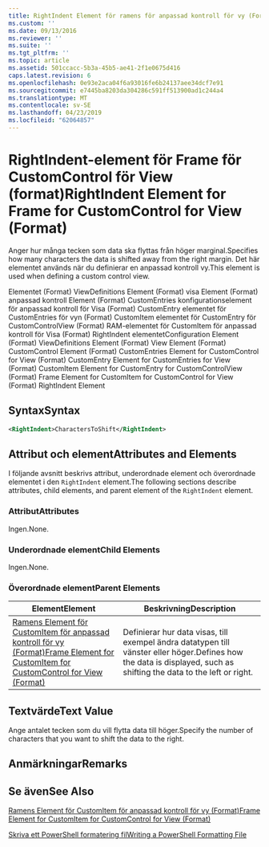 ```yaml
---
title: RightIndent Element för ramens för anpassad kontroll för vy (Format) | Microsoft Docs
ms.custom: ''
ms.date: 09/13/2016
ms.reviewer: ''
ms.suite: ''
ms.tgt_pltfrm: ''
ms.topic: article
ms.assetid: 501ccacc-5b3a-45b5-ae41-2f1e0675d416
caps.latest.revision: 6
ms.openlocfilehash: 0e93e2aca04f6a93016fe6b24137aee34dcf7e91
ms.sourcegitcommit: e7445ba8203da304286c591ff513900ad1c244a4
ms.translationtype: MT
ms.contentlocale: sv-SE
ms.lasthandoff: 04/23/2019
ms.locfileid: "62064857"
---
```

# <a name="rightindent-element-for-frame-for-customcontrol-for-view-format"></a><span data-ttu-id="6bcfb-102">RightIndent-element för Frame för CustomControl för View (format)</span><span class="sxs-lookup"><span data-stu-id="6bcfb-102">RightIndent Element for Frame for CustomControl for View (Format)</span></span>

<span data-ttu-id="6bcfb-103">Anger hur många tecken som data ska flyttas från höger marginal.</span><span class="sxs-lookup"><span data-stu-id="6bcfb-103">Specifies how many characters the data is shifted away from the right margin.</span></span> <span data-ttu-id="6bcfb-104">Det här elementet används när du definierar en anpassad kontroll vy.</span><span class="sxs-lookup"><span data-stu-id="6bcfb-104">This element is used when defining a custom control view.</span></span>

<span data-ttu-id="6bcfb-105">Elementet (Format) ViewDefinitions Element (Format) visa Element (Format) anpassad kontroll Element (Format) CustomEntries konfigurationselement för anpassad kontroll för Visa (Format) CustomEntry elementet för CustomEntries för vyn (Format) CustomItem elementet för CustomEntry för CustomControlView (Format) RAM-elementet för CustomItem för anpassad kontroll för Visa (Format) RightIndent elementet</span><span class="sxs-lookup"><span data-stu-id="6bcfb-105">Configuration Element (Format) ViewDefinitions Element (Format) View Element (Format) CustomControl Element (Format) CustomEntries Element for CustomControl for View (Format) CustomEntry Element for CustomEntries for View (Format) CustomItem Element for CustomEntry for CustomControlView (Format) Frame Element for CustomItem for CustomControl for View (Format) RightIndent Element</span></span>

## <a name="syntax"></a><span data-ttu-id="6bcfb-106">Syntax</span><span class="sxs-lookup"><span data-stu-id="6bcfb-106">Syntax</span></span>

```xml
<RightIndent>CharactersToShift</RightIndent>
```

## <a name="attributes-and-elements"></a><span data-ttu-id="6bcfb-107">Attribut och element</span><span class="sxs-lookup"><span data-stu-id="6bcfb-107">Attributes and Elements</span></span>

<span data-ttu-id="6bcfb-108">I följande avsnitt beskrivs attribut, underordnade element och överordnade elementet i den `RightIndent` element.</span><span class="sxs-lookup"><span data-stu-id="6bcfb-108">The following sections describe attributes, child elements, and parent element of the `RightIndent` element.</span></span>

### <a name="attributes"></a><span data-ttu-id="6bcfb-109">Attribut</span><span class="sxs-lookup"><span data-stu-id="6bcfb-109">Attributes</span></span>

<span data-ttu-id="6bcfb-110">Ingen.</span><span class="sxs-lookup"><span data-stu-id="6bcfb-110">None.</span></span>

### <a name="child-elements"></a><span data-ttu-id="6bcfb-111">Underordnade element</span><span class="sxs-lookup"><span data-stu-id="6bcfb-111">Child Elements</span></span>

<span data-ttu-id="6bcfb-112">Ingen.</span><span class="sxs-lookup"><span data-stu-id="6bcfb-112">None.</span></span>

### <a name="parent-elements"></a><span data-ttu-id="6bcfb-113">Överordnade element</span><span class="sxs-lookup"><span data-stu-id="6bcfb-113">Parent Elements</span></span>

|<span data-ttu-id="6bcfb-114">Element</span><span class="sxs-lookup"><span data-stu-id="6bcfb-114">Element</span></span>|<span data-ttu-id="6bcfb-115">Beskrivning</span><span class="sxs-lookup"><span data-stu-id="6bcfb-115">Description</span></span>|
|-------------|-----------------|
|[<span data-ttu-id="6bcfb-116">Ramens Element för CustomItem för anpassad kontroll för vy (Format)</span><span class="sxs-lookup"><span data-stu-id="6bcfb-116">Frame Element for CustomItem for CustomControl for View (Format)</span></span>](./frame-element-for-customitem-for-customcontrol-for-view-format.md)|<span data-ttu-id="6bcfb-117">Definierar hur data visas, till exempel ändra datatypen till vänster eller höger.</span><span class="sxs-lookup"><span data-stu-id="6bcfb-117">Defines how the data is displayed, such as shifting the data to the left or right.</span></span>|

## <a name="text-value"></a><span data-ttu-id="6bcfb-118">Textvärde</span><span class="sxs-lookup"><span data-stu-id="6bcfb-118">Text Value</span></span>

<span data-ttu-id="6bcfb-119">Ange antalet tecken som du vill flytta data till höger.</span><span class="sxs-lookup"><span data-stu-id="6bcfb-119">Specify the number of characters that you want to shift the data to the right.</span></span>

## <a name="remarks"></a><span data-ttu-id="6bcfb-120">Anmärkningar</span><span class="sxs-lookup"><span data-stu-id="6bcfb-120">Remarks</span></span>

## <a name="see-also"></a><span data-ttu-id="6bcfb-121">Se även</span><span class="sxs-lookup"><span data-stu-id="6bcfb-121">See Also</span></span>

[<span data-ttu-id="6bcfb-122">Ramens Element för CustomItem för anpassad kontroll för vy (Format)</span><span class="sxs-lookup"><span data-stu-id="6bcfb-122">Frame Element for CustomItem for CustomControl for View (Format)</span></span>](./frame-element-for-customitem-for-customcontrol-for-view-format.md)

[<span data-ttu-id="6bcfb-123">Skriva ett PowerShell formatering fil</span><span class="sxs-lookup"><span data-stu-id="6bcfb-123">Writing a PowerShell Formatting File</span></span>](./writing-a-powershell-formatting-file.md)
